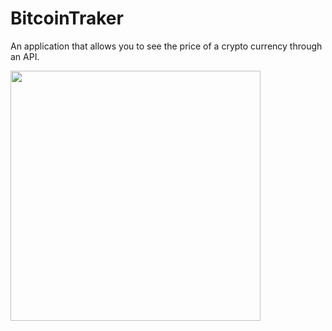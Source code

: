 # BitcoinTraker

An application that allows you to see the price of a crypto currency through an API.

<img src="Image" width="400">
